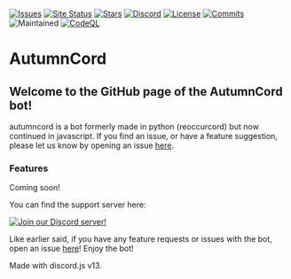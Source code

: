 [![Issues](https://img.shields.io/github/issues/reoccurcat/AutumnCord.svg?colorB=5e03fc)](https://github.com/reoccurcat/AutumnCord/issues)
[![Site Status](https://img.shields.io/website?down_color=lightgrey&down_message=offline&up_color=indigo&up_message=online&url=https%3A%2F%2Fautumncord.xyz)](https://autumncord.txyz)
[![Stars](https://img.shields.io/github/stars/reoccurcat/AutumnCord?style=social)](https://github.com/reoccurcat/AutumnCord/stargazers)
[![Discord](https://canary.discord.com/api/guilds/946554621525127278/widget.png?style=shield)](https://discord.gg/rTC5N8XCQR)
[![License](https://img.shields.io/github/license/reoccurcat/AutumnCord)](https://github.com/reoccurcat/AutumnCord/blob/main/LICENSE)
[![Commits](https://img.shields.io/github/commit-activity/m/reoccurcat/AutumnCord)](https://github.com/reoccurcat/AutumnCord/commits/main)
![Maintained](https://img.shields.io/maintenance/yes/2022)
[![CodeQL](https://github.com/reoccurcat/AutumnCord/actions/workflows/codeql-analysis.yml/badge.svg)](https://github.com/reoccurcat/AutumnCord/actions/workflows/codeql-analysis.yml)

# AutumnCord
## Welcome to the GitHub page of the AutumnCord bot!
autumncord is a bot formerly made in python (reoccurcord) but now continued in javascript.
If you find an issue, or have a feature suggestion, please let us know by opening an issue [here](https://github.com/reoccurcat/AutumnCord/issues).

### Features

Coming soon!

You can find the support server here:

[![Join our Discord server!](https://canary.discord.com/api/guilds/946554621525127278/widget.png?style=banner2)](http://discord.gg/rTC5N8XCQR)

Like earlier said, if you have any feature requests or issues with the bot, open an issue [here](https://github.com/reoccurcat/AutumnCord/issues)!
Enjoy the bot!

Made with discord.js v13.
